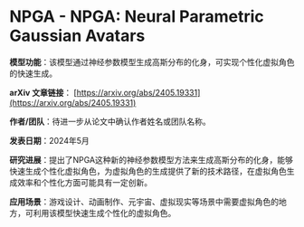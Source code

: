 # NPGA - NPGA: Neural Parametric Gaussian Avatars

**模型功能**：该模型通过神经参数模型生成高斯分布的化身，可实现个性化虚拟角色的快速生成。

**arXiv 文章链接**：
[https://arxiv.org/abs/2405.19331](https://arxiv.org/abs/2405.19331)

**作者/团队**：待进一步从论文中确认作者姓名或团队名称。

**发表日期**：2024年5月

**研究进展**：提出了NPGA这种新的神经参数模型方法来生成高斯分布的化身，能够快速生成个性化虚拟角色，为虚拟角色的生成提供了新的技术路径，在虚拟角色生成效率和个性化方面可能具有一定创新。

**应用场景**：游戏设计、动画制作、元宇宙、虚拟现实等场景中需要虚拟角色的地方，可利用该模型快速生成个性化的虚拟角色。